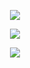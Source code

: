 <p align="center">
	<a href="https://vk.com/ozzy1991">
		<img src="https://github-readme-streak-stats.herokuapp.com/?user=nikolaykv&theme=black-ice&hide_border=true&stroke=0000&background=0D1117&ring=60D9FA&fire=60D9FA&currStreakLabel=60D9FA"/>
	</a>
</p>

<p align="center">
	<a href="https://vk.com/ozzy1991">
		<img src="https://denvercoder1-github-readme-stats.vercel.app/api?username=nikolaykv&show_icons=true&count_private=true&theme=react&hide_border=true&bg_color=0D1117"/>
	</a>
</p>

<p align="center">
	<a href="https://vk.com/ozzy1991">
		<img src="https://activity-graph.herokuapp.com/graph?username=nikolaykv&bg_color=0D1117&color=5BCDEC&line=5BCDEC&point=FFFFFF&hide_border=true"/>
	</a>
</p>
